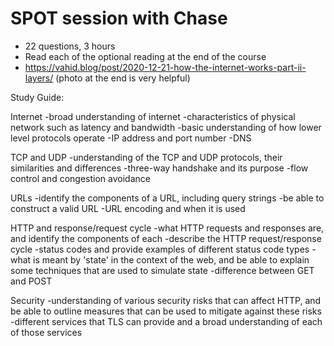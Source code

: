 # SPOT session with Chase

- 22 questions, 3 hours
- Read each of the optional reading at the end of the course
- https://vahid.blog/post/2020-12-21-how-the-internet-works-part-ii-layers/ (photo at the end is very helpful)

Study Guide:

Internet
-broad understanding of internet
-characteristics of physical network such as latency and bandwidth
-basic understanding of how lower level protocols operate
-IP address and port number
-DNS

TCP and UDP
-understanding of the TCP and UDP protocols, their similarities and differences
-three-way handshake and its purpose
-flow control and congestion avoidance

URLs
-identify the components of a URL, including query strings
-be able to construct a valid URL
-URL encoding and when it is used

HTTP and response/request cycle
-what HTTP requests and responses are, and identify the components of each
-describe the HTTP request/response cycle
-status codes and provide examples of different status code types
-what is meant by 'state' in the context of the web, and be able to explain some techniques that are used to simulate state
-difference between GET and POST

Security
-understanding of various security risks that can affect HTTP, and be able to outline measures that can be used to mitigate against these risks
-different services that TLS can provide and a broad understanding of each of those services


